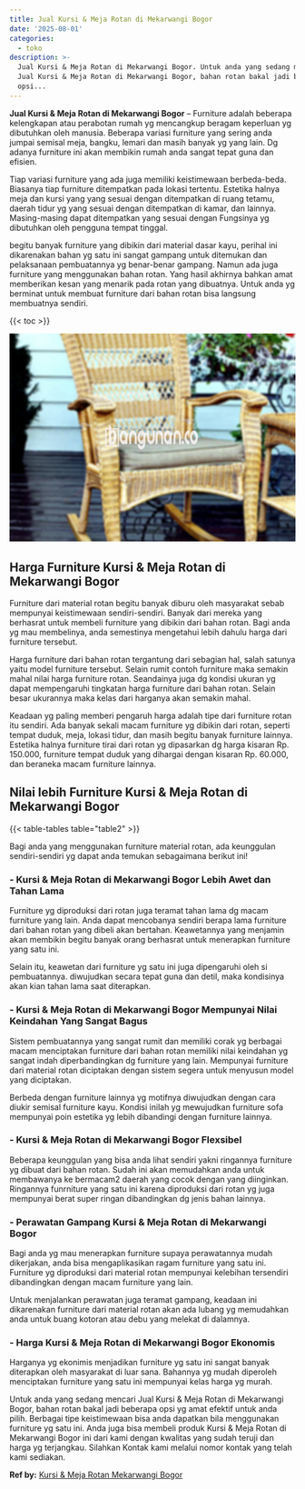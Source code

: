 ```yaml
---
title: Jual Kursi & Meja Rotan di Mekarwangi Bogor
date: '2025-08-01'
categories:
  - toko
description: >-
  Jual Kursi & Meja Rotan di Mekarwangi Bogor. Untuk anda yang sedang mencari
  Jual Kursi & Meja Rotan di Mekarwangi Bogor, bahan rotan bakal jadi beberapa
  opsi...
---
```


**Jual Kursi & Meja Rotan di Mekarwangi Bogor** – Furniture adalah beberapa kelengkapan atau perabotan rumah yg mencangkup beragam keperluan yg dibutuhkan oleh manusia. Beberapa variasi furniture yang sering anda jumpai semisal meja, bangku, lemari dan masih banyak yg yang lain. Dg adanya furniture ini akan membikin rumah anda sangat tepat guna dan efisien.

Tiap variasi furniture yang ada juga memiliki keistimewaan berbeda-beda. Biasanya tiap furniture ditempatkan pada lokasi tertentu. Estetika halnya meja dan kursi yang yang sesuai dengan ditempatkan di ruang tetamu, daerah tidur yg yang sesuai dengan ditempatkan di kamar, dan lainnya. Masing-masing dapat ditempatkan yang sesuai dengan Fungsinya yg dibutuhkan oleh pengguna tempat tinggal.

begitu banyak furniture yang dibikin dari material dasar kayu, perihal ini dikarenakan bahan yg satu ini sangat gampang untuk ditemukan dan pelaksanaan pembuatannya yg benar-benar gampang. Namun ada juga furniture yang menggunakan bahan rotan. Yang hasil akhirnya bahkan amat memberikan kesan yang menarik pada rotan yang dibuatnya. Untuk anda yg berminat untuk membuat furniture dari bahan rotan bisa langsung membuatnya sendiri.

{{< toc >}}

![Jual Kursi & Meja Rotan di Mekarwangi Bogor](/images/kursi-meja-rotan-murah20.png)

## Harga Furniture Kursi & Meja Rotan di Mekarwangi Bogor

Furniture dari material rotan begitu banyak diburu oleh masyarakat sebab mempunyai keistimewaan sendiri-sendiri. Banyak dari mereka yang berhasrat untuk membeli furniture yang dibikin dari bahan rotan. Bagi anda yg mau membelinya, anda semestinya mengetahui lebih dahulu harga dari furniture tersebut.

Harga furniture dari bahan rotan tergantung dari sebagian hal, salah satunya yaitu model furniture tersebut. Selain rumit contoh furniture maka semakin mahal nilai harga furniture rotan. Seandainya juga dg kondisi ukuran yg dapat mempengaruhi tingkatan harga furniture dari bahan rotan. Selain besar ukurannya maka kelas dari harganya akan semakin mahal.

Keadaan yg paling memberi pengaruh harga adalah tipe dari furniture rotan itu sendiri. Ada banyak sekali macam furniture yg dibikin dari rotan, seperti tempat duduk, meja, lokasi tidur, dan masih begitu banyak furniture lainnya. Estetika halnya furniture tirai dari rotan yg dipasarkan dg harga kisaran Rp. 150.000, furniture tempat duduk yang dihargai dengan kisaran Rp. 60.000, dan beraneka macam furniture lainnya.

## Nilai lebih Furniture Kursi & Meja Rotan di Mekarwangi Bogor

{{< table-tables table="table2" >}}

Bagi anda yang menggunakan furniture material rotan, ada keunggulan sendiri-sendiri yg dapat anda temukan sebagaimana berikut ini!

### \- Kursi & Meja Rotan di Mekarwangi Bogor Lebih Awet dan Tahan Lama

Furniture yg diproduksi dari rotan juga teramat tahan lama dg macam furniture yang lain. Anda dapat mencobanya sendiri berapa lama furniture dari bahan rotan yang dibeli akan bertahan. Keawetannya yang menjamin akan membikin begitu banyak orang berhasrat untuk menerapkan furniture yang satu ini.

Selain itu, keawetan dari furniture yg satu ini juga dipengaruhi oleh si pembuatannya. diwujudkan secara tepat guna dan detil, maka kondisinya akan kian tahan lama saat diterapkan.

### \- Kursi & Meja Rotan di Mekarwangi Bogor Mempunyai Nilai Keindahan Yang Sangat Bagus

Sistem pembuatannya yang sangat rumit dan memiliki corak yg berbagai macam menciptakan furniture dari bahan rotan memiliki nilai keindahan yg sangat indah diperbandingkan dg furniture yang lain. Mempunyai furniture dari material rotan diciptakan dengan sistem segera untuk menyusun model yang diciptakan.

Berbeda dengan furniture lainnya yg motifnya diwujudkan dengan cara diukir semisal furniture kayu. Kondisi inilah yg mewujudkan furniture sofa mempunyai poin estetika yg lebih dibandingi dengan furniture lainnya.

### \- Kursi & Meja Rotan di Mekarwangi Bogor Flexsibel

Beberapa keunggulan yang bisa anda lihat sendiri yakni ringannya furniture yg dibuat dari bahan rotan. Sudah ini akan memudahkan anda untuk membawanya ke bermacam2 daerah yang cocok dengan yang diinginkan. Ringannya funrniture yang satu ini karena diproduksi dari rotan yg juga mempunyai berat super ringan dibandingkan dg jenis bahan lainnya.

### \- Perawatan Gampang Kursi & Meja Rotan di Mekarwangi Bogor

Bagi anda yg mau menerapkan furniture supaya perawatannya mudah dikerjakan, anda bisa mengaplikasikan ragam furniture yang satu ini. Furniture yg diproduksi dari material rotan mempunyai kelebihan tersendiri dibandingkan dengan macam furniture yang lain.

Untuk menjalankan perawatan juga teramat gampang, keadaan ini dikarenakan furniture dari material rotan akan ada lubang yg memudahkan anda untuk buang kotoran atau debu yang melekat di dalamnya.

### \- Harga Kursi & Meja Rotan di Mekarwangi Bogor Ekonomis

Harganya yg ekonimis menjadikan furniture yg satu ini sangat banyak diterapkan oleh masyarakat di luar sana. Bahannya yg mudah diperoleh menciptakan furniture yang satu ini mempunyai kelas harga yg murah.

Untuk anda yang sedang mencari Jual Kursi & Meja Rotan di Mekarwangi Bogor, bahan rotan bakal jadi beberapa opsi yg amat efektif untuk anda pilih. Berbagai tipe keistimewaan bisa anda dapatkan bila menggunakan furniture yg satu ini. Anda juga bisa membeli produk Kursi & Meja Rotan di Mekarwangi Bogor ini dari kami dengan kwalitas yang sudah teruji dan harga yg terjangkau. Silahkan Kontak kami melalui nomor kontak yang telah kami sediakan.

**Ref by:** [Kursi & Meja Rotan Mekarwangi Bogor](https://id.wikipedia.org/wiki/Kursi)
